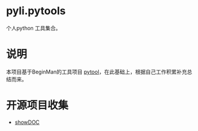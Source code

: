 # pyli.pytools

个人python 工具集合。

# 说明

本项目基于BeginMan的工具项目 [pytool](https://github.com/BeginMan/pytool)，在此基础上，根据自己工作积累补充总结而来。


# 开源项目收集

 - [showDOC](https://github.com/pylixm/showdoc)